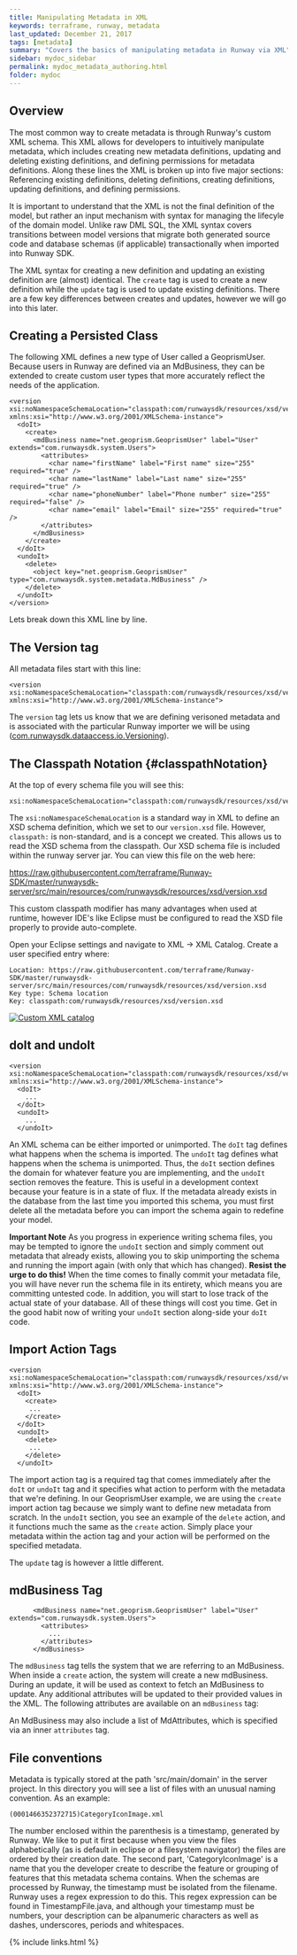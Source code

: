 ```yaml
---
title: Manipulating Metadata in XML
keywords: terraframe, runway, metadata
last_updated: December 21, 2017
tags: [metadata]
summary: "Covers the basics of manipulating metadata in Runway via XML"
sidebar: mydoc_sidebar
permalink: mydoc_metadata_authoring.html
folder: mydoc
---
```


## Overview

The most common way to create metadata is through Runway's custom XML schema.  This XML allows for developers to intuitively manipulate metadata, which includes creating new metadata definitions, updating and deleting existing definitions, and defining permissions for metadata definitions.  Along these lines the XML is broken up into five major sections: Referencing existing definitions, deleting definitions, creating definitions, updating definitions, and defining permissions. 

It is important to understand that the XML is not the final definition of the model, but rather an input mechanism with syntax for managing the lifecyle of the domain model. Unlike raw DML SQL, the XML syntax covers transitions between model versions that migrate both generated source code and database schemas (if applicable) transactionally when imported into Runway SDK. 

The XML syntax for creating a new definition and updating an existing definition are (almost) identical.  The `create` tag is used to create a new definition while the `update` tag is used to update existing definitions.  There are a few key differences between creates and updates, however we will go into this later.

## Creating a Persisted Class

The following XML defines a new type of User called a GeoprismUser. Because users in Runway are defined via an MdBusiness, they can be extended to create custom user types that more accurately reflect the needs of the application.

```
<version xsi:noNamespaceSchemaLocation="classpath:com/runwaysdk/resources/xsd/version.xsd" xmlns:xsi="http://www.w3.org/2001/XMLSchema-instance">
  <doIt>
    <create>
      <mdBusiness name="net.geoprism.GeoprismUser" label="User" extends="com.runwaysdk.system.Users">
        <attributes>
          <char name="firstName" label="First name" size="255" required="true" />
          <char name="lastName" label="Last name" size="255" required="true" />
          <char name="phoneNumber" label="Phone number" size="255" required="false" />
          <char name="email" label="Email" size="255" required="true" />
        </attributes>
      </mdBusiness>
    </create>
  </doIt>
  <undoIt>
    <delete>
      <object key="net.geoprism.GeoprismUser" type="com.runwaysdk.system.metadata.MdBusiness" />
    </delete>
  </undoIt>
</version>
```

Lets break down this XML line by line.

## The Version tag

All metadata files start with this line:

```
<version xsi:noNamespaceSchemaLocation="classpath:com/runwaysdk/resources/xsd/version.xsd" xmlns:xsi="http://www.w3.org/2001/XMLSchema-instance">
```

The `version` tag lets us know that we are defining verisoned metadata and is associated with the particular Runway importer we will be using ([com.runwaysdk.dataaccess.io.Versioning](https://github.com/terraframe/Runway-SDK/blob/master/runwaysdk-server/src/main/java/com/runwaysdk/dataaccess/io/Versioning.java)).


## The Classpath Notation {#classpathNotation}

At the top of every schema file you will see this:

```
xsi:noNamespaceSchemaLocation="classpath:com/runwaysdk/resources/xsd/version.xsd"
```

The `xsi:noNamespaceSchemaLocation` is a standard way in XML to define an XSD schema definition, which we set to our `version.xsd` file. However, `classpath:` is non-standard, and is a concept we created. This allows us to read the XSD schema from the classpath. Our XSD schema file is included within the runway server jar. You can view this file on the web here:

<https://raw.githubusercontent.com/terraframe/Runway-SDK/master/runwaysdk-server/src/main/resources/com/runwaysdk/resources/xsd/version.xsd>

This custom classpath modifier has many advantages when used at runtime, however IDE's like Eclipse must be configured to read the XSD file properly to provide auto-complete.

Open your Eclipse settings and navigate to XML -> XML Catalog. Create a user specified entry where:

```
Location: https://raw.githubusercontent.com/terraframe/Runway-SDK/master/runwaysdk-server/src/main/resources/com/runwaysdk/resources/xsd/version.xsd
Key type: Schema location
Key: classpath:com/runwaysdk/resources/xsd/version.xsd
```

[![Custom XML catalog](./images/classpath-catalog.png "Custom XML catalog")](./images/classpath-catalog.png)


## doIt and undoIt

```
<version xsi:noNamespaceSchemaLocation="classpath:com/runwaysdk/resources/xsd/version.xsd" xmlns:xsi="http://www.w3.org/2001/XMLSchema-instance">
  <doIt>
    ...
  </doIt>
  <undoIt>
    ...
  </undoIt>
```

An XML schema can be either imported or unimported. The `doIt` tag defines what happens when the schema is imported. The `undoIt` tag defines what happens when the schema is unimported. Thus, the `doIt` section defines the domain for whatever feature you are implementing, and the `undoIt` section removes the feature. This is useful in a development context because your feature is in a state of flux. If the metadata already exists in the database from the last time you imported this schema, you must first delete all the metadata before you can import the schema again to redefine your model.


<strong>Important Note</strong> 
As you progress in experience writing schema files, you may be tempted to ignore the `undoIt` section and simply comment out metadata that already exists, allowing you to skip unimporting the schema and running the import again (with only that which has changed). <b>Resist the urge to do this!</b> When the time comes to finally commit your metadata file, you will have never run the schema file in its entirety, which means you are committing untested code. In addition, you will start to lose track of the actual state of your database. All of these things will cost you time. Get in the good habit now of writing your `undoIt` section along-side your `doIt` code.


## Import Action Tags

```
<version xsi:noNamespaceSchemaLocation="classpath:com/runwaysdk/resources/xsd/version.xsd" xmlns:xsi="http://www.w3.org/2001/XMLSchema-instance">
  <doIt>
    <create>
     ...
    </create>
  </doIt>
  <undoIt>
    <delete>
     ...
    </delete>
  </undoIt>
```

The import action tag is a required tag that comes immediately after the `doIt` or `undoIt` tag and it specifies what action to perform with the metadata that we're defining. In our GeoprismUser example, we are using the `create` import action tag because we simply want to define new metadata from scratch. In the `undoIt` section, you see an example of the `delete` action, and it functions much the same as the `create` action. Simply place your metadata within the action tag and your action will be performed on the specified metadata.

The `update` tag is however a little different.

## mdBusiness Tag

```
      <mdBusiness name="net.geoprism.GeoprismUser" label="User" extends="com.runwaysdk.system.Users">
        <attributes>
          ...
        </attributes>
      </mdBusiness>
```

The `mdBusiness` tag tells the system that we are referring to an MdBusiness. When inside a `create` action, the system will create a new mdBusiness. During an update, it will be used as context to fetch an MdBusiness to update. Any additional attributes will be updated to their provided values in the XML. The following attributes are available on an `mdBusiness` tag:

An MdBusiness may also include a list of MdAttributes, which is specified via an inner `attributes` tag.

## File conventions

Metadata is typically stored at the path 'src/main/domain' in the server project. In this directory you will see a list of files with an unusual naming convention. As an example:

```
(0001466352372715)CategoryIconImage.xml
```

The number enclosed within the parenthesis is a timestamp, generated by Runway. We like to put it first because when you view the files alphabetically (as is default in eclipse or a filesystem navigator) the files are ordered by their creation date. The second part, 'CategoryIconImage' is a name that you the developer create to describe the feature or grouping of features that this metadata schema contains. When the schemas are processed by Runway, the timestamp must be isolated from the filename. Runway uses a regex expression to do this. This regex expression can be found in TimestampFile.java, and although your timestamp must be numbers, your description can be alpanumeric characters as well as dashes, underscores, periods and whitespaces.

{% include links.html %}
